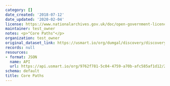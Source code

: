 ```yaml
---
category: []
date_created: '2018-07-12'
date_updated: '2020-02-04'
license: https://www.nationalarchives.gov.uk/doc/open-government-licence/version/3/
maintainer: test_owner
notes: <p>"Core Paths"</p>
organization: test_owner
original_dataset_link: https://usmart.io/org/dumgal/discovery/discovery-view-detail/a0518b9b-2b70-4334-bd7e-6631adf67c11
records: null
resources:
- format: JSON
  name: API
  url: https://api.usmart.io/org/9762f781-5c04-4759-a70b-afc585af1d12/2b1c99ec-bc89-44a9-89f1-54218f52318d/1/urql
schema: default
title: Core Paths
---
```

